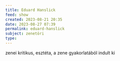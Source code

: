 ```yaml
---
title: Eduard Hanslick
feed: show
created: 2023-08-21 20:35
date: 2023-08-27 07:39
permalink: eduard-hanslick
subject: zenetöri
type: 
---
```


zenei kritikus, esztéta, a zene gyakorlatából indult ki